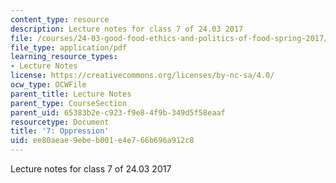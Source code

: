 ```yaml
---
content_type: resource
description: Lecture notes for class 7 of 24.03 2017
file: /courses/24-03-good-food-ethics-and-politics-of-food-spring-2017/ee80aeae9ebeb001e4e766b696a912c8_MIT24_03S17_lec07.pdf
file_type: application/pdf
learning_resource_types:
- Lecture Notes
license: https://creativecommons.org/licenses/by-nc-sa/4.0/
ocw_type: OCWFile
parent_title: Lecture Notes
parent_type: CourseSection
parent_uid: 65383b2e-c923-f9e8-4f9b-349d5f58eaaf
resourcetype: Document
title: '7: Oppression'
uid: ee80aeae-9ebe-b001-e4e7-66b696a912c8
---
```

Lecture notes for class 7 of 24.03 2017